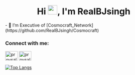 <h1 align="center">Hi <img src="https://raw.githubusercontent.com/MartinHeinz/MartinHeinz/master/wave.gif" width="30px">, I'm RealBJsingh</h1>
- 💼 I’m Executive of  [Cosmocraft_Network](https://github.com/RealBJsingh/Cosmocraft)

<h3 align="left">Connect with me:</h3>
<p align="left">
<a href="https://twitter.com/Realbjsingh" target="blank"><img align="center" src="https://cdn.jsdelivr.net/npm/simple-icons@3.0.1/icons/twitter.svg" alt="provsalt" height="30" width="40" /></a>
<a href="https://youtube.com/channel/UC7GkJA4mV-X_0HfPo4cN_qA" target="blank"><img align="center" src="https://cdn.jsdelivr.net/npm/simple-icons@3.0.1/icons/youtube.svg" alt="provsalt" height="30" width="40" /></a>
</p>

[![Top Langs](https://github-readme-stats.vercel.app/api/top-langs/?username=RealBjsingh&layout=compact)](https://github.com/RealBjsingh/github-readme-stats)

